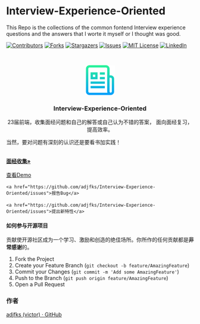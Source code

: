 # Interview-Experience-Oriented

This Repo is the collections of the common fontend Interview experience questions and the answers that I worte it myself or I thought was good.

<!-- PROJECT SHIELDS -->

[![Contributors][contributors-shield]][contributors-url]
[![Forks][forks-shield]][forks-url]
[![Stargazers][stars-shield]][stars-url]
[![Issues][issues-shield]][issues-url]
[![MIT License][license-shield]][license-url]
[![LinkedIn][linkedin-shield]][linkedin-url]

<!-- PROJECT LOGO -->

<br />

<p align="center">
  <a href="https://github.com/adjfks/Interview-Experience-Oriented/">
    <img src="images/logo.png" alt="Logo" width="80" height="80">
  </a>

<h3 align="center">Interview-Experience-Oriented</h3>
  <p align="center">
    23届前端，收集面经问题和自己的解答或自己认为不错的答案， 面向面经复习，提高效率。
    <p>当然，要对问题有深刻的认识还是要看书加实践！</p>
    <br />
    <a href="https://github.com/adjfks/Interview-Experience-Oriented/collections.md"><strong>面经收集»</strong></a>
    <br />
    <br />
    <a href="https://github.com/adjfks/Interview-Experience-Oriented">查看Demo</a>

    <a href="https://github.com/adjfks/Interview-Experience-Oriented/issues">报告Bug</a>
    
    <a href="https://github.com/adjfks/Interview-Experience-Oriented/issues">提出新特性</a>

</p>

</p>

#### 如何参与开源项目

贡献使开源社区成为一个学习、激励和创造的绝佳场所。你所作的任何贡献都是**非常感谢**的。

1. Fork the Project
2. Create your Feature Branch (`git checkout -b feature/AmazingFeature`)
3. Commit your Changes (`git commit -m 'Add some AmazingFeature'`)
4. Push to the Branch (`git push origin feature/AmazingFeature`)
5. Open a Pull Request

### 作者

[adjfks (victor) · GitHub](https://github.com/adjfks)

<!-- links -->

[your-project-path]:adjfks/Interview-Experience-Oriented
[contributors-shield]: https://img.shields.io/github/contributors/adjfks/Interview-Experience-Oriented.svg?style=flat-square
[contributors-url]: https://github.com/adjfks/Interview-Experience-Oriented/graphs/contributors
[forks-shield]: https://img.shields.io/github/forks/adjfks/Interview-Experience-Oriented.svg?style=flat-square
[forks-url]: https://github.com/adjfks/Interview-Experience-Oriented/network/members
[stars-shield]: https://img.shields.io/github/stars/adjfks/Interview-Experience-Oriented.svg?style=flat-square
[stars-url]: https://github.com/adjfks/Interview-Experience-Oriented/stargazers
[issues-shield]: https://img.shields.io/github/issues/adjfks/Interview-Experience-Oriented.svg?style=flat-square
[issues-url]: https://img.shields.io/github/issues/adjfks/Interview-Experience-Oriented.svg
[license-shield]: https://img.shields.io/github/license/adjfks/Interview-Experience-Oriented.svg?style=flat-square
[license-url]: https://github.com/adjfks/Interview-Experience-Oriented/blob/master/LICENSE.txt
[linkedin-shield]: https://img.shields.io/badge/-LinkedIn-black.svg?style=flat-square&logo=linkedin&colorB=555
[linkedin-url]: https://linkedin.com/in/adjfks
